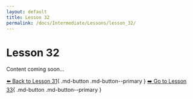```yaml
---
layout: default
title: Lesson 32
permalink: /docs/Intermediate/Lessons/lesson_32/
---
```


# Lesson 32

Content coming soon...

[⬅️ Back to Lesson 31](lesson_31.md){ .md-button .md-button--primary }  [➡️ Go to Lesson 33](lesson_33.md){ .md-button .md-button--primary }
